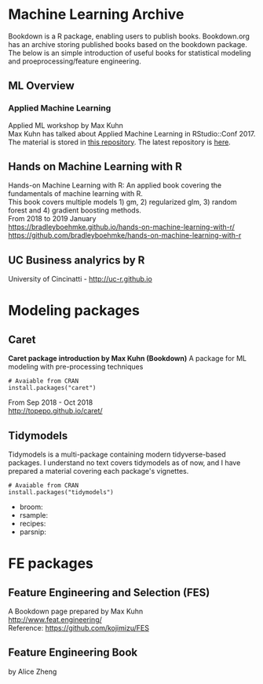 # Machine Learning Archive  
Bookdown is a R package, enabling users to publish books. 
Bookdown.org has an archive storing published books based on the bookdown package. 
The below is an simple introduction of useful books for statistical modeling and proeprocessing/feature engineering.

## ML Overview
### Applied Machine Learning
Applied ML workshop by Max Kuhn  
Max Kuhn has talked about Applied Machine Learning in RStudio::Conf 2017. The material is stored in [this repository](https://github.com/kojimizu/rstudio-conf-2018). The latest repository is [here](https://github.com/topepo/rstudio-conf-2019).  

## Hands on Machine Learning with R
Hands-on Machine Learning with R: An applied book covering the fundamentals of machine learning with R.  
This book covers multiple models 1) gm, 2) regularized glm, 3) random forest and 4) gradient boosting methods.  
From 2018 to 2019 January  
https://bradleyboehmke.github.io/hands-on-machine-learning-with-r/   
https://github.com/bradleyboehmke/hands-on-machine-learning-with-r   

## UC Business analyrics by R
University of Cincinatti - http://uc-r.github.io  

# Modeling packages
## Caret
__Caret package introduction by Max Kuhn (Bookdown)__
A package for ML modeling with pre-processing techniques 
```{R}
# Avaiable from CRAN
install.packages("caret")
```
From Sep 2018 - Oct 2018  
http://topepo.github.io/caret/  

## Tidymodels  
Tidymodels is a multi-package containing modern tidyverse-based packages. I understand no text covers tidymodels as of now, and I have prepared a material covering each package's vignettes.  
```{R}
# Avaiable from CRAN
install.packages("tidymodels")
```

- broom:  
- rsample:  
- recipes:  
- parsnip:  


# FE packages  
## Feature Engineering and Selection (FES)  
A Bookdown page prepared by Max Kuhn  
http://www.feat.engineering/  
Reference: https://github.com/kojimizu/FES  

## Feature Engineering Book
by Alice Zheng  






